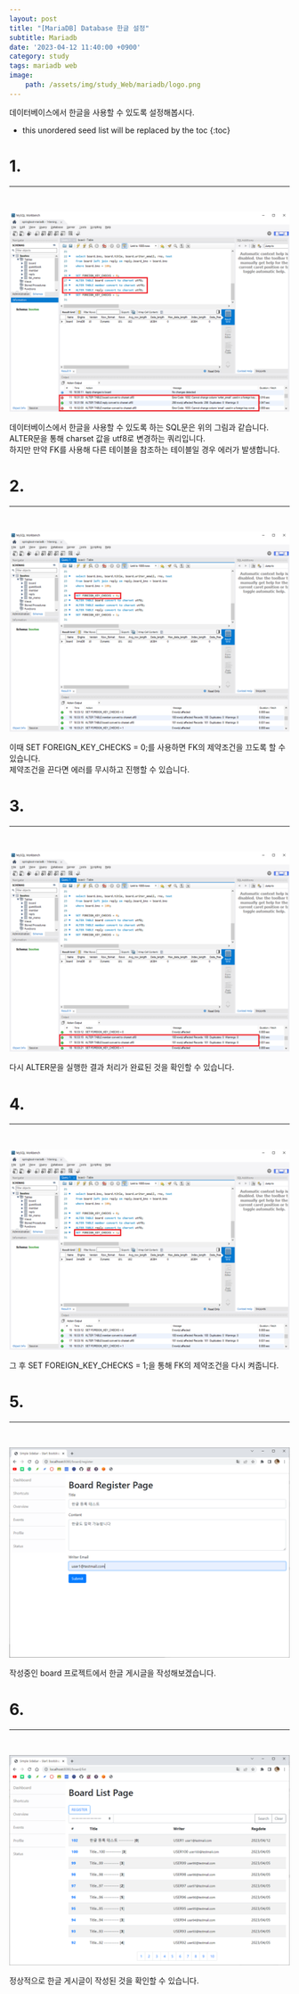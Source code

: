```yaml
---
layout: post
title: "[MariaDB] Database 한글 설정"
subtitle: Mariadb
date: '2023-04-12 11:40:00 +0900'
category: study
tags: mariadb web
image:
    path: /assets/img/study_Web/mariadb/logo.png
---
```


데이터베이스에서 한글을 사용할 수 있도록 설정해봅시다.

<!--more-->

* this unordered seed list will be replaced by the toc
{:toc}


# 1.
---
<br>

![1](/assets/img/study_Web/mariadb/2023-04-10-[MariaDB]_Database_한글_설정/1.png)<br>

데이터베이스에서 한글을 사용할 수 있도록 하는 SQL문은 위의 그림과 같습니다.<br>
ALTER문을 통해 charset 값을 utf8로 변경하는 쿼리입니다.<br>
하지만 만약 FK를 사용해 다른 테이블을 참조하는 테이블일 경우 에러가 발생합니다.

# 2.
---
<br>

![2](/assets/img/study_Web/mariadb/2023-04-10-[MariaDB]_Database_한글_설정/2.png)<br>

이때 SET FOREIGN_KEY_CHECKS = 0;를 사용하면 FK의 제약조건을 끄도록 할 수 있습니다.<br> 제약조건을 끈다면 에러를 무시하고 진행할 수 있습니다.

# 3.
---
<br>

![3](/assets/img/study_Web/mariadb/2023-04-10-[MariaDB]_Database_한글_설정/3.png)<br>

다시 ALTER문을 실행한 결과 처리가 완료된 것을 확인할 수 있습니다.

# 4.
---
<br>

![4](/assets/img/study_Web/mariadb/2023-04-10-[MariaDB]_Database_한글_설정/4.png)<br>

그 후 SET FOREIGN_KEY_CHECKS = 1;을 통해 FK의 제약조건을 다시 켜줍니다.<br>

# 5.
---
<br>

![5](/assets/img/study_Web/mariadb/2023-04-10-[MariaDB]_Database_한글_설정/5.png)<br>

작성중인 board 프로젝트에서 한글 게시글을 작성해보겠습니다.<br>

# 6.
---
<br>

![6](/assets/img/study_Web/mariadb/2023-04-10-[MariaDB]_Database_한글_설정/6.png)<br>

정상적으로 한글 게시글이 작성된 것을 확인할 수 있습니다.<br>
